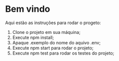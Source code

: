 <h1>Bem vindo</h1>

Aqui estão as instruções para rodar o progeto:

<ol>
  <li>Clone o projeto em sua máquina;</li>
  <li>Execute npm install;</li>
  <li>Apaque .exemplo do nome do aquivo .env;</li>
  <li>Execute npm start para rodar o projeto;</li>
  <li>Execute npm test para rodar os testes do projeto;</li>
</ol>
